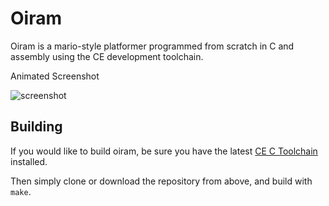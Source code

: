 # Oiram
Oiram is a mario-style platformer programmed from scratch in C and assembly using the CE development toolchain.

Animated Screenshot

![screenshot](https://www.cemetech.net/img/ss/003200.gif)

## Building
If you would like to build oiram, be sure you have the latest [CE C Toolchain](https://github.com/CE-Programming/toolchain/releases/latest) installed.

Then simply clone or download the repository from above, and build with `make`.

